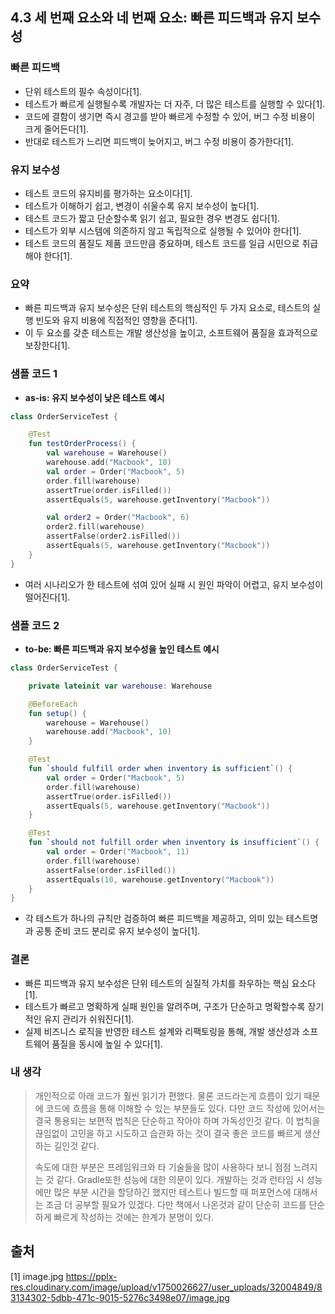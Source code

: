 ## 4.3 세 번째 요소와 네 번째 요소: 빠른 피드백과 유지 보수성

### 빠른 피드백
- 단위 테스트의 필수 속성이다[1].
- 테스트가 빠르게 실행될수록 개발자는 더 자주, 더 많은 테스트를 실행할 수 있다[1].
- 코드에 결함이 생기면 즉시 경고를 받아 빠르게 수정할 수 있어, 버그 수정 비용이 크게 줄어든다[1].
- 반대로 테스트가 느리면 피드백이 늦어지고, 버그 수정 비용이 증가한다[1].

### 유지 보수성
- 테스트 코드의 유지비를 평가하는 요소이다[1].
- 테스트가 이해하기 쉽고, 변경이 쉬울수록 유지 보수성이 높다[1].
- 테스트 코드가 짧고 단순할수록 읽기 쉽고, 필요한 경우 변경도 쉽다[1].
- 테스트가 외부 시스템에 의존하지 않고 독립적으로 실행될 수 있어야 한다[1].
- 테스트 코드의 품질도 제품 코드만큼 중요하며, 테스트 코드를 일급 시민으로 취급해야 한다[1].

### 요약
- 빠른 피드백과 유지 보수성은 단위 테스트의 핵심적인 두 가지 요소로, 테스트의 실행 빈도와 유지 비용에 직접적인 영향을 준다[1].
- 이 두 요소를 갖춘 테스트는 개발 생산성을 높이고, 소프트웨어 품질을 효과적으로 보장한다[1].

### 샘플 코드 1
- **as-is: 유지 보수성이 낮은 테스트 예시**
```kotlin
class OrderServiceTest {

    @Test
    fun testOrderProcess() {
        val warehouse = Warehouse()
        warehouse.add("Macbook", 10)
        val order = Order("Macbook", 5)
        order.fill(warehouse)
        assertTrue(order.isFilled())
        assertEquals(5, warehouse.getInventory("Macbook"))

        val order2 = Order("Macbook", 6)
        order2.fill(warehouse)
        assertFalse(order2.isFilled())
        assertEquals(5, warehouse.getInventory("Macbook"))
    }
}
```
- 여러 시나리오가 한 테스트에 섞여 있어 실패 시 원인 파악이 어렵고, 유지 보수성이 떨어진다[1].

### 샘플 코드 2
- **to-be: 빠른 피드백과 유지 보수성을 높인 테스트 예시**
```kotlin
class OrderServiceTest {

    private lateinit var warehouse: Warehouse

    @BeforeEach
    fun setup() {
        warehouse = Warehouse()
        warehouse.add("Macbook", 10)
    }

    @Test
    fun `should fulfill order when inventory is sufficient`() {
        val order = Order("Macbook", 5)
        order.fill(warehouse)
        assertTrue(order.isFilled())
        assertEquals(5, warehouse.getInventory("Macbook"))
    }

    @Test
    fun `should not fulfill order when inventory is insufficient`() {
        val order = Order("Macbook", 11)
        order.fill(warehouse)
        assertFalse(order.isFilled())
        assertEquals(10, warehouse.getInventory("Macbook"))
    }
}
```
- 각 테스트가 하나의 규칙만 검증하여 빠른 피드백을 제공하고, 의미 있는 테스트명과 공통 준비 코드 분리로 유지 보수성이 높다[1].

### 결론
- 빠른 피드백과 유지 보수성은 단위 테스트의 실질적 가치를 좌우하는 핵심 요소다[1].
- 테스트가 빠르고 명확하게 실패 원인을 알려주며, 구조가 단순하고 명확할수록 장기적인 유지 관리가 쉬워진다[1].
- 실제 비즈니스 로직을 반영한 테스트 설계와 리팩토링을 통해, 개발 생산성과 소프트웨어 품질을 동시에 높일 수 있다[1].

### 내 생각
> 개인적으로 아래 코드가 훨씬 읽기가 편했다. 물론 코드라는게 흐름이 있기 때문에 코드에 흐름을 통해 이해할 수 있는 부분들도 있다. 
다만 코드 작성에 있어서는 결국 통용되는 보편적 법칙은 단순하고 작아야 하며 가독성인것 같다. 이 법칙을 끊임없이 고민을 하고 시도하고 습관화 하는 것이 결국 좋은 코드를 빠르게 생산하는 길인것 같다.
> 
> 속도에 대한 부분은 프레임워크와 타 기술들을 많이 사용하다 보니 점점 느려지는 것 같다. Gradle또한 성능에 대한 의문이 있다. 개발하는 것과 런타임 시 성능에만 많은 부분 시간을 할당하긴 했지만 테스트나 빌드할 때 퍼포먼스에 대해서는 조금 더 공부할 필요가 있겠다.  다만 책에서 나온것과 같이 단순히 코드를 단순하게 빠르게 작성하는 것에는 한계가 분명이 있다.

## 출처
[1] image.jpg https://pplx-res.cloudinary.com/image/upload/v1750026627/user_uploads/32004849/83134302-5dbb-471c-9015-5276c3498e07/image.jpg

